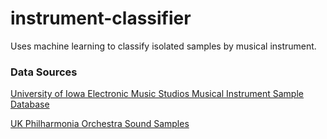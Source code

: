 # instrument-classifier
Uses machine learning to classify isolated samples by musical instrument.

### Data Sources

[University of Iowa Electronic Music Studios Musical Instrument Sample Database](http://theremin.music.uiowa.edu/MIS-Pitches-2012)

[UK Philharmonia Orchestra Sound Samples](https://www.philharmonia.co.uk/explore/sound_samples)

